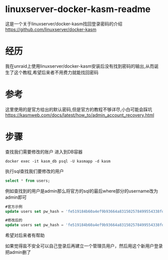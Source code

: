 # linuxserver-docker-kasm-readme
这是一个关于linuxserver/docker-kasm找回登录密码的介绍
https://github.com/linuxserver/docker-kasm

# 经历
我在unraid上使用linuxserver/docker-kasm安装后没有找到密码的输出,从而诞生了这个教程,希望后来者不用费力就能找回密码

# 参考
这里使用的是官方给出的默认密码,但是官方的教程不够详尽,小白可能会踩坑
https://kasmweb.com/docs/latest/how_to/admin_account_recovery.html

# 步骤
查找我们需要修改的账户
进入到DB容器
```shell
docker exec -it kasm_db psql -U kasmapp -d kasm
```
执行sql查找我们要修改的用户
```sql
select * from users;
```
例如查找到的用户是admin那么将官方的sql的最后where部分的username改为admin即可
```sql
#官方示例
update users set pw_hash = 'fe519184b60a4ef9b93664a831502578499554338fd4500926996ca78fc7f522', salt = '83d0947a-bf55-4bec-893b-63aed487a05e', secret=NULL, set_two_factor=False, locked=False, disabled=False, failed_pw_attempts = 0 where username ='admin@kasm.local';

#修改后的
update users set pw_hash = 'fe519184b60a4ef9b93664a831502578499554338fd4500926996ca78fc7f522', salt = '83d0947a-bf55-4bec-893b-63aed487a05e', secret=NULL, set_two_factor=False, locked=False, disabled=False, failed_pw_attempts = 0 where username ='admin';
```

希望对后来者有帮助

如果觉得盐不安全可以自己登录后再建立一个管理员用户，然后用这个新用户登录把admin删了
